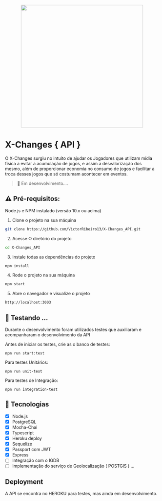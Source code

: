  <p align="center">
  <img
      src="https://user-images.githubusercontent.com/36003388/78461197-59fe4300-769d-11ea-9676-3437647afb8e.png"
      width="400"
    />
 </p>

# X-Changes { API } 

O X-Changes surgiu no intuito de ajudar os Jogadores que utilizam mídia física a evitar a acumulação de jogos, e assim a desvalorização dos mesmo, além de proporcionar economia no consumo de jogos e facilitar a troca desses jogos que só costumam acontecer em eventos.

> :construction: Em desenvolvimento....


## ⚠️ Pré-requisitos:

Node.js e NPM instalado (versão 10.x ou acima)


1. Clone o projeto na sua máquina

```sh
git clone https://github.com/VictorRibeiro13/X-Changes_API.git
```

2. Acesse O diretório do projeto

```sh
cd X-Changes_API
```

3. Instale todas as dependências do projeto

```sh
npm install
```

4. Rode o projeto na sua máquina

```sh
npm start
```

5. Abre o navegador e visualize o projeto

```sh
http://localhost:3003
```

## :wrench: Testando  ...

Durante o desenvolvimento foram utilizados testes que auxiliaram e acompanharam o desenvolvimento da API

Antes de iniciar os testes, crie as o banco de testes:

`npm run start:test`

Para testes Unitários:

`npm run unit-test`

Para testes de Integração: 

`npm run integration-test`

## :rocket: Tecnologias

- [X] Node.js
- [X] PostgreSQL
- [X] Mocha-Chai
- [X] Typescript
- [X] Heroku deploy
- [X] Sequelize
- [X] Passport com JWT
- [X] Express
- [ ] Integração com o IGDB
- [ ] Implementação do serviço de Geolocalização ( POSTGIS )
...

## Deployment 

A API se encontra no HEROKU para testes, mas ainda em desenvolvimento.

